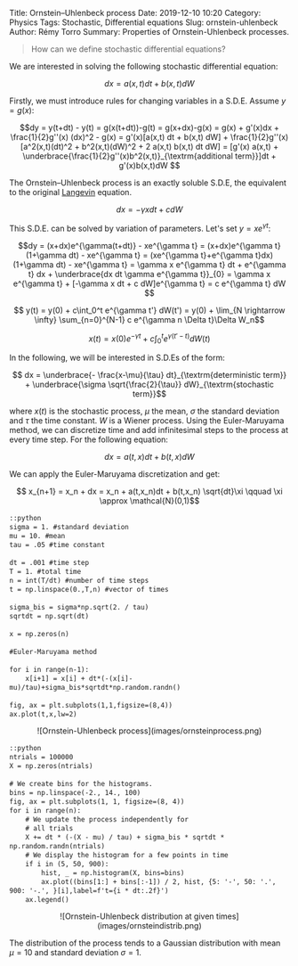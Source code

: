 Title: Ornstein–Uhlenbeck process
Date: 2019-12-10 10:20
Category: Physics
Tags: Stochastic, Differential equations
Slug: ornstein-uhlenbeck
Author: Rémy Torro
Summary: Properties of Ornstein-Uhlenbeck processes.

> How can we define stochastic differential equations? 

We are interested in solving the following stochastic differential equation: 

$$ dx = a(x,t) dt + b(x,t) dW$$

Firstly, we must introduce rules for changing variables in a S.D.E. Assume $y = g(x)$:

$$dy = y(t+dt) - y(t) = g(x(t+dt))-g(t) = g(x+dx)-g(x) = g(x) + g'(x)dx + \frac{1}{2}g''(x) (dx)^2 - g(x) = g'(x)[a(x,t) dt + b(x,t) dW] + \frac{1}{2}g''(x) [a^2(x,t)(dt)^2 + b^2(x,t)(dW)^2 + 2 a(x,t) b(x,t) dt dW] = [g'(x) a(x,t) + \underbrace{\frac{1}{2}g''(x)b^2(x,t)}_{\textrm{additional term}}]dt + g'(x)b(x,t)dW
$$

The Ornstein–Uhlenbeck process is an exactly soluble S.D.E, the equivalent to the original [Langevin](https://remy13127.github.io/brownian-motion.html) equation. 

$$ dx = - \gamma x dt + c dW$$

This S.D.E. can be solved by variation of parameters. Let's set $y = x e^{\gamma t}$:

$$dy = (x+dx)e^{\gamma(t+dt)} - xe^{\gamma t} = (x+dx)e^{\gamma t}(1+\gamma dt) - xe^{\gamma t} = (xe^{\gamma t}+e^{\gamma t}dx)(1+\gamma dt) - xe^{\gamma t} = \gamma x e^{\gamma t} dt + e^{\gamma t} dx + \underbrace{dx dt \gamma e^{\gamma t}}_{0} = \gamma x e^{\gamma t} + [-\gamma x dt + c dW]e^{\gamma t} = c e^{\gamma t} dW $$

$$ y(t) = y(0) + c\int_0^t e^{\gamma t'} dW(t') = y(0) + \lim_{N \rightarrow \infty} \sum_{n=0}^{N-1} c e^{\gamma n \Delta t}\Delta W_n$$

$$x(t) = x(0) e^{-\gamma t} + c\int_0^t e^{\gamma(t' -t)} dW(t) $$

In the following, we will be interested in S.D.Es of the form:

$$ dx = \underbrace{- \frac{x-\mu}{\tau} dt}_{\textrm{deterministic term}} + \underbrace{\sigma \sqrt{\frac{2}{\tau}} dW}_{\textrm{stochastic term}}$$

where $x(t)$ is the stochastic process, $\mu$ the mean, $\sigma$ the standard deviation and $\tau$ the time constant. $W$ is a Wiener process. Using the Euler-Maruyama method, we can discretize time and add infinitesimal steps to the process at every time step. For the following equation:

$$ dx = a(t,x) dt + b(t,x) dW$$

We can apply the Euler-Maruyama discretization and get:

$$ x_{n+1} = x_n + dx = x_n + a(t,x_n)dt + b(t,x_n) \sqrt{dt}\xi \qquad \xi \approx \mathcal{N}(0,1)$$

	::python
	sigma = 1. #standard deviation
	mu = 10. #mean
	tau = .05 #time constant

	dt = .001 #time step
	T = 1. #total time
	n = int(T/dt) #number of time steps
	t = np.linspace(0.,T,n) #vector of times

	sigma_bis = sigma*np.sqrt(2. / tau)
	sqrtdt = np.sqrt(dt)

	x = np.zeros(n)

	#Euler-Maruyama method

	for i in range(n-1):
		x[i+1] = x[i] + dt*(-(x[i]-mu)/tau)+sigma_bis*sqrtdt*np.random.randn()

	fig, ax = plt.subplots(1,1,figsize=(8,4))
	ax.plot(t,x,lw=2)



<center>![Ornstein-Uhlenbeck process](images/ornsteinprocess.png)</center>


	::python
	ntrials = 100000
	X = np.zeros(ntrials)

	# We create bins for the histograms.
	bins = np.linspace(-2., 14., 100)
	fig, ax = plt.subplots(1, 1, figsize=(8, 4))
	for i in range(n):
		# We update the process independently for
		# all trials
		X += dt * (-(X - mu) / tau) + sigma_bis * sqrtdt * np.random.randn(ntrials)
		# We display the histogram for a few points in time
		if i in (5, 50, 900):
			hist, _ = np.histogram(X, bins=bins)
			ax.plot((bins[1:] + bins[:-1]) / 2, hist, {5: '-', 50: '.', 900: '-.', }[i],label=f't={i * dt:.2f}')
		ax.legend()

<center>![Ornstein-Uhlenbeck distribution at given times](images/ornsteindistrib.png)</center>

The distribution of the process tends to a Gaussian distribution with mean $\mu=10$ and standard deviation $\sigma = 1$.
